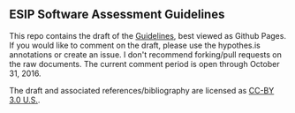 ## ESIP Software Assessment Guidelines

This repo contains the draft of the [Guidelines](https://esipfed.github.io/Software-Assessment-Guidelines/guidelines.html), best viewed as Github Pages. If you would like to comment on the draft, please use the hypothes.is annotations or create an issue. I don't recommend forking/pull requests on the raw documents. The current comment period is open through October 31, 2016.

The draft and associated references/bibliography are licensed as [CC-BY 3.0 U.S.](http://creativecommons.org/licenses/by/3.0/us/). 